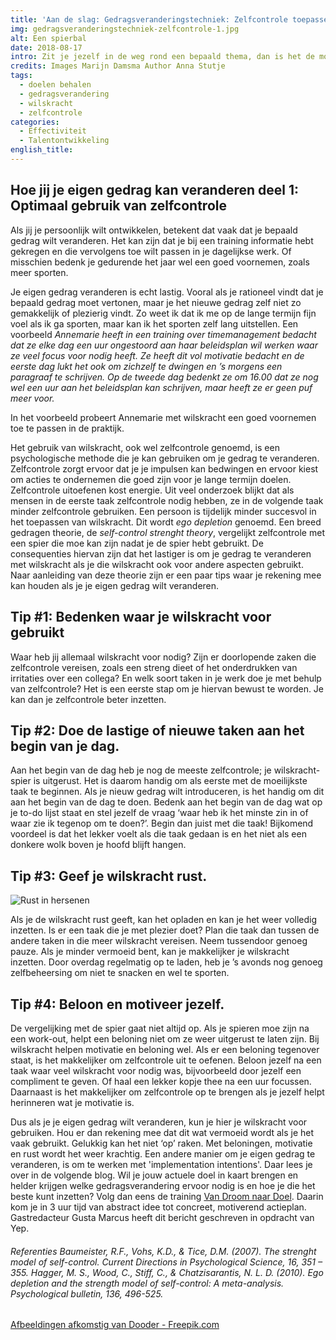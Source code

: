 ```yaml
---
title: 'Aan de slag: Gedragsveranderingstechniek: Zelfcontrole toepassen.'
img: gedragsveranderingstechniek-zelfcontrole-1.jpg
alt: Een spierbal
date: 2018-08-17
intro: Zit je jezelf in de weg rond een bepaald thema, dan is het de moeite waard om je verwachtingen zelf of samen met een coach te onderzoeken. Aan de hand van de oefeningen in dit blog kun je daarmee direct een start maken.
credits: Images Marijn Damsma Author Anna Stutje
tags:
  - doelen behalen
  - gedragsverandering
  - wilskracht
  - zelfcontrole
categories:
  - Effectiviteit
  - Talentontwikkeling
english_title:
---
```


## Hoe jij je eigen gedrag kan veranderen deel 1: Optimaal gebruik van zelfcontrole

Als jij je persoonlijk wilt ontwikkelen, betekent dat vaak dat je bepaald gedrag wilt veranderen. Het kan zijn dat je bij een training informatie hebt gekregen en die vervolgens toe wilt passen in je dagelijkse werk. Of misschien bedenk je gedurende het jaar wel een goed voornemen, zoals meer sporten.

Je eigen gedrag veranderen is echt lastig. Vooral als je rationeel vindt dat je bepaald gedrag moet vertonen, maar je het nieuwe gedrag zelf niet zo gemakkelijk of plezierig vindt. Zo weet ik dat ik me op de lange termijn fijn voel als ik ga sporten, maar kan ik het sporten zelf lang uitstellen. Een voorbeeld _Annemarie heeft in een training over timemanagement bedacht dat ze elke dag een uur ongestoord aan haar beleidsplan wil werken waar ze veel focus voor nodig heeft. Ze heeft dit vol motivatie bedacht en de eerste dag lukt het ook om zichzelf te dwingen en ’s morgens een paragraaf te schrijven. Op de tweede dag bedenkt ze om 16.00 dat ze nog wel een uur aan het beleidsplan kan schrijven, maar heeft ze er geen puf meer voor._

In het voorbeeld probeert Annemarie met wilskracht een goed voornemen toe te passen in de praktijk.

Het gebruik van wilskracht, ook wel zelfcontrole genoemd, is een psychologische methode die je kan gebruiken om je gedrag te veranderen. Zelfcontrole zorgt ervoor dat je je impulsen kan bedwingen en ervoor kiest om acties te ondernemen die goed zijn voor je lange termijn doelen. Zelfcontrole uitoefenen kost energie. Uit veel onderzoek blijkt dat als mensen in de eerste taak zelfcontrole nodig hebben, ze in de volgende taak minder zelfcontrole gebruiken. Een persoon is tijdelijk minder succesvol in het toepassen van wilskracht. Dit wordt _ego depletion_ genoemd. Een breed gedragen theorie, de _self-control strenght theory_, vergelijkt zelfcontrole met een spier die moe kan zijn nadat je de spier hebt gebruikt. De consequenties hiervan zijn dat het lastiger is om je gedrag te veranderen met wilskracht als je die wilskracht ook voor andere aspecten gebruikt. Naar aanleiding van deze theorie zijn er een paar tips waar je rekening mee kan houden als je je eigen gedrag wilt veranderen.

## Tip #1: Bedenken waar je wilskracht voor gebruikt

Waar heb jij allemaal wilskracht voor nodig? Zijn er doorlopende zaken die zelfcontrole vereisen, zoals een streng dieet of het onderdrukken van irritaties over een collega? En welk soort taken in je werk doe je met behulp van zelfcontrole? Het is een eerste stap om je hiervan bewust te worden. Je kan dan je zelfcontrole beter inzetten.

## Tip #2: Doe de lastige of nieuwe taken aan het begin van je dag.

Aan het begin van de dag heb je nog de meeste zelfcontrole; je wilskracht-spier is uitgerust. Het is daarom handig om als eerste met de moeilijkste taak te beginnen. Als je nieuw gedrag wilt introduceren, is het handig om dit aan het begin van de dag te doen. Bedenk aan het begin van de dag wat op je to-do lijst staat en stel jezelf de vraag ‘waar heb ik het minste zin in of waar zie ik tegenop om te doen?’. Begin dan juist met die taak! Bijkomend voordeel is dat het lekker voelt als die taak gedaan is en het niet als een donkere wolk boven je hoofd blijft hangen.

## Tip #3: Geef je wilskracht rust.

![Rust in hersenen](./gedragsveranderingstechniek-zelfcontrole-2.jpg)

Als je de wilskracht rust geeft, kan het opladen en kan je het weer volledig inzetten. Is er een taak die je met plezier doet? Plan die taak dan tussen de andere taken in die meer wilskracht vereisen. Neem tussendoor genoeg pauze. Als je minder vermoeid bent, kan je makkelijker je wilskracht inzetten. Door overdag regelmatig op te laden, heb je ’s avonds nog genoeg zelfbeheersing om niet te snacken en wel te sporten.

## Tip #4: Beloon en motiveer jezelf.

De vergelijking met de spier gaat niet altijd op. Als je spieren moe zijn na een work-out, helpt een beloning niet om ze weer uitgerust te laten zijn. Bij wilskracht helpen motivatie en beloning wel. Als er een beloning tegenover staat, is het makkelijker om zelfcontrole uit te oefenen. Beloon jezelf na een taak waar veel wilskracht voor nodig was, bijvoorbeeld door jezelf een compliment te geven. Of haal een lekker kopje thee na een uur focussen. Daarnaast is het makkelijker om zelfcontrole op te brengen als je jezelf helpt herinneren wat je motivatie is.

Dus als je je eigen gedrag wilt veranderen, kun je hier je wilskracht voor gebruiken. Hou er dan rekening mee dat dit wat vermoeid wordt als je het vaak gebruikt. Gelukkig kan het niet ‘op’ raken. Met beloningen, motivatie en rust wordt het weer krachtig. Een andere manier om je eigen gedrag te veranderen, is om te werken met 'implementation intentions'. Daar lees je over in de volgende blog. Wil je jouw actuele doel in kaart brengen en helder krijgen welke gedragsverandering ervoor nodig is en hoe je die het beste kunt inzetten? Volg dan eens de training [Van Droom naar Doel](../../trainingen/droom-naar-doel/). Daarin kom je in 3 uur tijd van abstract idee tot concreet, motiverend actieplan. Gastredacteur Gusta Marcus heeft dit bericht geschreven in opdracht van Yep.

###### Referenties Baumeister, R.F., Vohs, K.D., & Tice, D.M. (2007). The strenght model of self-control. Current Directions in Psychological Science, 16, 351 – 355. Hagger, M. S., Wood, C., Stiff, C., & Chatzisarantis, N. L. D. (2010). Ego depletion and the strength model of self-control: A meta-analysis. Psychological bulletin, 136, 496-525.

[Afbeeldingen afkomstig van Dooder - Freepik.com](https://www.freepik.com/free-photos-vectors/background)
